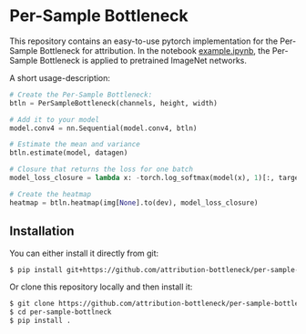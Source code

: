 # Per-Sample Bottleneck

This repository contains an easy-to-use pytorch implementation for the Per-Sample Bottleneck for
attribution.  In the notebook [example.ipynb](example.ipynb), the Per-Sample Bottleneck is
applied to pretrained ImageNet networks.

A short usage-description:

```python
# Create the Per-Sample Bottleneck:
btln = PerSampleBottleneck(channels, height, width)

# Add it to your model
model.conv4 = nn.Sequential(model.conv4, btln)

# Estimate the mean and variance
btln.estimate(model, datagen)

# Closure that returns the loss for one batch
model_loss_closure = lambda x: -torch.log_softmax(model(x), 1)[:, target].mean()

# Create the heatmap
heatmap = btln.heatmap(img[None].to(dev), model_loss_closure)
```

## Installation

You can either install it directly from git:
```bash
$ pip install git+https://github.com/attribution-bottleneck/per-sample-bottleneck
```

Or clone this repository locally and then install it:
```bash
$ git clone https://github.com/attribution-bottleneck/per-sample-bottleneck
$ cd per-sample-bottlneck
$ pip install .
```

